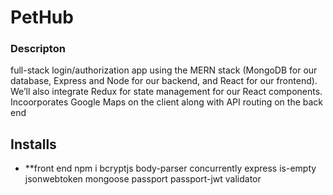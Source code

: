 
# PetHub

### Descripton

full-stack login/authorization app using the MERN stack (MongoDB for our database, Express and Node for our backend, and React for our frontend). We’ll also integrate Redux for state management for our React components.  Incoorporates Google Maps on the client along with API routing on the back end

## Installs
* **front end
  npm i bcryptjs body-parser concurrently express is-empty jsonwebtoken mongoose passport passport-jwt validator
